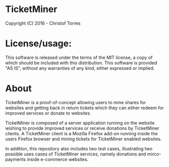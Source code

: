 # TicketMiner
Copyright (C) 2016 - Christof Torres

License/usage:
=========================
This software is released under the terms of the MIT license, a copy
of which should be included with this distribution.
This software is provided "AS IS", without any warranties of any kind,
either expressed or implied.

About
=========================
TicketMiner is a proof-of-concept allowing users to mine shares for websites and getting back in return tickets which they can either redeem for improved services or donate to websites.

TicketMiner is composed of a server application running on the website wishing to provide improved services or receive donations by TicketMiner clients. A TicketMiner client is a Mozilla Firefox add-on running inside the users Firefox browser and mining tickets for TicketMiner enabled websites.

In addition, this repository also includes two test cases, illustrating two possible uses cases of TicketMiner services, namely donations and mirco-payments inside e-commerce websites.
